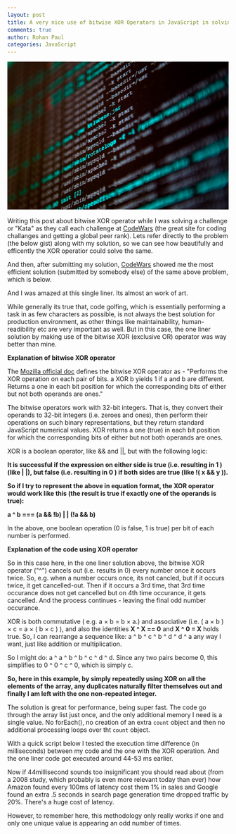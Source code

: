 ```yaml
---
layout: post
title: A very nice use of bitwise XOR Operators in JavaScript in solving a CodeWar challenge
comments: true
author: Rohan Paul
categories: JavaScript
---
```

<img src="/images/fulls/XOR-Operator.jpg" class="fit image">

Writing this post about bitwise XOR operator while I was solving a challenge or "Kata" as they call each challenge at [CodeWars](https://www.codewars.com) (the great site for coding challanges and getting a global peer rank). Lets refer directly to the problem (the below gist) along with my solution, so we can see how beautifully and efficently the XOR operatior could solve the same.

<script src="https://gist.github.com/rohan-paul/72c4b31c6394f5fe0539a3811583e568.js"></script>

And then, after submitting my solution, [CodeWars](https://www.codewars.com) showed me the most efficient solution (submitted by somebody else) of the same above problem, which is below.

<script src="https://gist.github.com/rohan-paul/1897ba275d3e7883f22378692bbf7feb.js"></script>

And I was amazed at this single liner. Its almost an work of art.

While generally its true that, code golfing, which is essentially performing a task in as few characters as possible, is not always the best solution for production environment, as other things like maintainability, human-readibility etc are very important as well. But in this case, the one liner solution by making use of the bitwise XOR (exclusive OR) operator was way better than mine.


**Explanation of bitwise XOR operator**

The [Mozilla official doc](https://developer.mozilla.org/en/docs/Web/JavaScript/Reference/Operators/Bitwise_Operators#Bitwise_XOR) defines the bitwise XOR operator as - "Performs the XOR operation on each pair of bits. a XOR b yields 1 if a and b are different. Returns a one in each bit position for which the corresponding bits of either but not both operands are ones."

The bitwise operators work with 32-bit integers. That is, they convert their operands to 32-bit integers (i.e. zeroes and ones), then perform their operations on such binary representations, but they return standard JavaScript numerical values. XOR returns a one (true) in each bit position for which the corresponding bits of either but not both operands are ones.

XOR is a boolean operator, like && and \|\|, but with the following logic:

**It is successful if the expression on either side is true (i.e. resulting in 1 ) (like \| \|), but false (i.e. resulting in 0 ) if both sides are true (like !( x && y )).**

**So if I try to represent the above in equation format, the XOR operator would  work like this (the result is true if exactly one of the operands is true):**

**a ^ b === (a && !b) \| \| (!a && b)**

In the above, one boolean operation (0 is false, 1 is true) per bit of each number is performed.


**Explanation of the code using XOR operator**

So in this case here, in the one liner solution above, the bitwise XOR operator ("^") cancels out (i.e. results in 0) every number once it occurs twice. So, e.g. when a number occurs once, its not cancled, but if it occurs twice, it get cancelled-out. Then if it occurs a 3rd time, that 3rd time occurance does not get cancelled but on 4th time occurance, it gets cancelled. And the process continues - leaving the final odd number occurance.

XOR is both commutative ( e.g. a × b = b × a.) and associative (i.e. ( a × b ) × c = a × ( b × c ) ), and also the identities **X ^ X == 0** and **X ^ 0 = X** holds true. So, I can rearrange a sequence like: a ^ b ^ c ^ b ^ d ^ d ^ a any way I want, just like addition or multiplication.

So I might do: a ^ a ^ b ^ b ^ c ^ d ^ d. Since any two pairs become 0, this simplifies to 0 ^ 0 ^ c ^ 0, which is simply c.

**So, here in this example, by simply repeatedly using XOR on all the elements of the array, any duplicates naturally filter themselves out and finally I am left with the one non-repeated integer.**

The solution is great for performance, being super fast. The code go through the array list just once, and the only additional memory I need is a single value. No forEach(), no creation of an extra ``count`` object and then no additional processing loops over tht ``count`` object.

With a quick script below I tested the execution time difference (in
milliseconds) between my code and the one with the XOR operation. And the one
liner code got executed around 44-53 ms earlier.

Now if 44millisecond sounds too insignificant you should read about (from a 2008 study, which probably is even more relevant today than ever) how Amazon found every 100ms of latency cost them 1% in sales and Google found an extra .5 seconds in search page generation time dropped traffic by 20%. There's a huge cost of latency.

<script src="https://gist.github.com/rohan-paul/bac5818a64b1c3aafd2554c6601e5ad4.js"></script>

However, to remember here, this methodology only really works if one and only one unique value is appearing an odd number of times.
